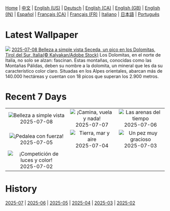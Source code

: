 [Home](../README.md) | [中文](zh-CN.md) | [English (US)](en-US.md) | [Deutsch](de-DE.md) | [English (CA)](en-CA.md) | [English (GB)](en-GB.md) | [English (IN)](en-IN.md) | [Español](es-ES.md) | [Français (CA)](fr-CA.md) | [Français (FR)](fr-FR.md) | [Italiano](it-IT.md) | [日本語](ja-JP.md) | [Português](pt-BR.md)

# Latest Wallpaper
![](https://www.bing.com/th?id=OHR.SecedaPeak_ES-ES2991611419_UHD.jpg)
[2025-07-08 Belleza a simple vista Seceda, un pico en los Dolomitas, Tirol del Sur, Italia(© Kalyakan/Adobe Stock)](https://www.bing.com/th?id=OHR.SecedaPeak_ES-ES2991611419_UHD.jpg)
Los Dolomitas, en el norte de Italia, no solo se alzan: fascinan. Estas montañas, conocidas como las Montañas Pálidas, deben su nombre a la dolomita, un mineral que les da su característico color claro. Situadas en los Alpes orientales, abarcan más de 140.000 hectáreas y cuentan con 18 picos que superan los 2.900 metros.

# Recent 7 Days
|  |  |  |
|:---:|:---:|:---:|
| ![](https://www.bing.com/th?id=OHR.SecedaPeak_ES-ES2991611419_400x240.jpg "Belleza a simple vista") 2025-07-08 | ![](https://www.bing.com/th?id=OHR.ShetlandGannets_ES-ES2850528780_400x240.jpg "¡Camina, vuela y nada!") 2025-07-07 | ![](https://www.bing.com/th?id=OHR.MesquiteFlats_ES-ES2757827262_400x240.jpg "Las arenas del tiempo") 2025-07-06 |
| ![](https://www.bing.com/th?id=OHR.TourCyclists_ES-ES2642482383_400x240.jpg "¡Pedalea con fuerza!") 2025-07-05 | ![](https://www.bing.com/th?id=OHR.OroseiSardegna_ES-ES2424357191_400x240.jpg "Tierra, mar y aire") 2025-07-04 | ![](https://www.bing.com/th?id=OHR.MaroonClownfish_ES-ES2159485386_400x240.jpg "Un pez muy gracioso") 2025-07-03 |
| ![](https://www.bing.com/th?id=OHR.TarragonaFireworks_ES-ES2035632810_400x240.jpg "¡Competición de luces y color!") 2025-07-02 |  |  |

# History
[2025-07](../archives/wallpaper/es-ES/w_2025_07.md) | [2025-06](../archives/wallpaper/es-ES/w_2025_06.md) | [2025-05](../archives/wallpaper/es-ES/w_2025_05.md) | [2025-04](../archives/wallpaper/es-ES/w_2025_04.md) | [2025-03](../archives/wallpaper/es-ES/w_2025_03.md) | [2025-02](../archives/wallpaper/es-ES/w_2025_02.md)
